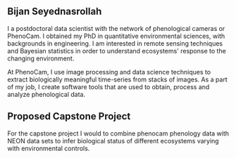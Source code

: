 ## Bijan  Seyednasrollah

I a postdoctoral data scientist with the network of phenological cameras or PhenoCam.  I obtained my PhD in quantitative environmental sciences, with backgrounds in engineering. I am interested in remote sensing techniques and Bayesian statistics in order to understand ecosystems' response to the changing environment.   

At PhenoCam, I use image processing and data science techniques to extract biologically meaningful time-series from stacks of images. As a part of my job, I create software tools that are used to obtain, process and analyze phenological data. 


## Proposed Capstone Project

For the capstone project I would to combine phenocam phenology data with NEON data sets to infer biological status of different ecosystems varying with environmental controls.
